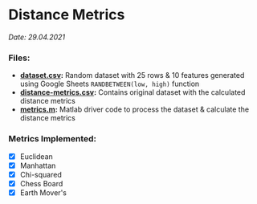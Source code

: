 # Distance Metrics
*Date: 29.04.2021*

### Files:
- **[dataset.csv](./dataset.csv):** Random dataset with 25 rows & 10 features generated using Google Sheets `RANDBETWEEN(low, high)` function
- **[distance-metrics.csv](./distance-metrics.csv):** Contains original dataset with the calculated distance metrics
- **[metrics.m](./metrics.m):** Matlab driver code to process the dataset & calculate the distance metrics

### Metrics Implemented:
- [x] Euclidean
- [x] Manhattan
- [x] Chi-squared
- [x] Chess Board
- [x] Earth Mover's